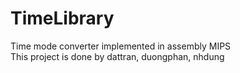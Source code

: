# TimeLibrary
Time mode converter implemented in assembly MIPS \
This project is done by dattran, duongphan, nhdung
